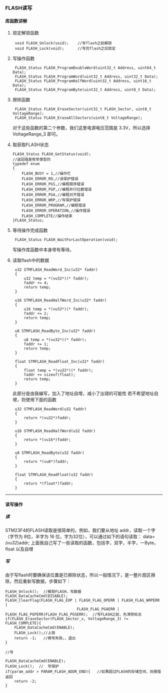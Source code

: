 ### FLASH读写
#### 库函数讲解
1. 锁定解锁函数

		void FLASH_Unlock(void);  	//写flash之前解锁
		void FLASH_Lock(void);  	//写完flash之后锁定

2. 写操作函数

		FLASH_Status FLASH_ProgramDoubleWord(uint32_t Address, uint64_t Data);
		FLASH_Status FLASH_ProgramWord(uint32_t Address, uint32_t Data);
		FLASH_Status FLASH_ProgramHalfWord(uint32_t Address, uint16_t Data);
		FLASH_Status FLASH_ProgramByte(uint32_t Address, uint8_t Data);

3. 擦除函数

		FLASH_Status FLASH_EraseSector(uint32_t FLASH_Sector, uint8_t VoltageRange);
		FLASH_Status FLASH_EraseAllSectors(uint8_t VoltageRange);

	对于这些函数的第二个参数，我们这里电源电压范围是 3.3V，所以选择 VoltageRange_3 即可。

4. 	取获取FLASH状态

		FLASH_Status FLASH_GetStatus(void);
		//返回值是枚举类型的
		typedef enum
		{
			FLASH_BUSY = 1,//操作忙
			FLASH_ERROR_RD,//读保护错误
			FLASH_ERROR_PGS,//编程顺序错误
			FLASH_ERROR_PGP,//编程并行位数错误
			FLASH_ERROR_PGA,//编程对齐错误
			FLASH_ERROR_WRP,//写保护错误
			FLASH_ERROR_PROGRAM,//编程错误
			FLASH_ERROR_OPERATION,//操作错误
			FLASH_COMPLETE//操作结束
		}FLASH_Status;

5. 等待操作完成函数

		FLASH_Status FLASH_WaitForLastOperation(void);

	写操作库函数中本身带有等待。
	
6. 读取flash中的数据

		u32 STMFLASH_ReadWord_Inc(u32* faddr)
		{
			u32 temp = *(vu32*)(* faddr);
			faddr += 4;
			return temp;
		}

		u16 STMFLASH_ReadHalfWord_Inc(u32* faddr)
		{
			u16 temp = *(vu32*)(* faddr);
			faddr += 2;
			return temp;
		}

		u8 STMFLASH_ReadByte_Inc(u32* faddr)
		{
			u8 temp = *(vu32*)(* faddr);
			faddr += 1;
			return temp;
		}

		float STMFLASH_ReadFloat_Inc(u32* faddr)
		{
			float temp = *(vu32*)(* faddr);
			faddr += sizeof(float);
			return temp;
		}

	此部分是由我编写，加入了地址自增，减小了出错的可能性
	若不希望地址自增，则使用下面的函数

		u32 STMFLASH_ReadWord(u32 faddr)
		{
			return *(vu32*)faddr;
		}
		
		u16 STMFLASH_ReadHalfWord(u32 faddr)
		{
			return *(vu16*)faddr;
		}

		u8 STMFLASH_ReadByte(u32 faddr)
		{
			return *(vu8*)faddr;
		}

		float STMFLASH_ReadFloat(u32 faddr)
		{
			return *(float*)faddr;
		}

*** 
#### 读写操作
##### 读
  STM23F4的FLASH读取是很简单的。例如，我们要从地址 addr，读取一个字（字节为 8位，半字为 16 位，字为32位），可以通过如下的语句读取：
	data=*(vu32*)addr;
  上面我自己写了一些读取的函数，包括字，双字，半字，一Byte，float 以及自增
##### 写
  由于写flash时要确保该位置是已擦除状态，所以一般情况下，是一整片扇区擦除，然后重新写数据，步骤如下：

	FLASH_Unlock();  //解锁FLASH，写数据
    FLASH_DataCacheCmd(DISABLE);
    FLASH_ClearFlag(FLASH_FLAG_EOP | FLASH_FLAG_OPERR | FLASH_FLAG_WRPERR | 
    								FLASH_FLAG_PGAERR | FLASH_FLAG_PGPERR|FLASH_FLAG_PGSERR);  //写FLASH之前，先清除标志
    if(FLASH_EraseSector(FLASH_Sector_x, VoltageRange_3) != FLASH_COMPLETE){ 
        FLASH_DataCacheCmd(ENABLE); 
        FLASH_Lock();//上锁
        return -1;   //擦写失败，，退出
    }
	 
    //写
	 
    FLASH_DataCacheCmd(ENABLE);
    FLASH_Lock();  //  写保护
    if(param_addr > PARAM_FLASH_ADDR_END){   //如果超过FLASH的存储空间，则报错返回
        return -2;
    }
